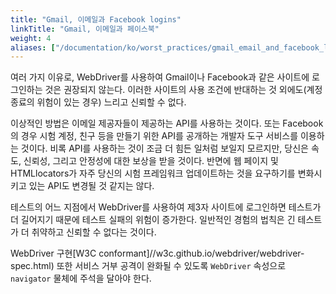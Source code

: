 ```yaml
---
title: "Gmail, 이메일과 Facebook logins"
linkTitle: "Gmail, 이메일과 페이스북"
weight: 4
aliases: ["/documentation/ko/worst_practices/gmail_email_and_facebook_logins/"]
---
```


여러 가지 이유로, WebDriver를 사용하여 Gmail이나 Facebook과 같은 사이트에 로그인하는 것은 권장되지 않는다.
이러한 사이트의 사용 조건에 반대하는 것 외에도(계정 종료의 위험이 있는 경우) 느리고 신뢰할 수 없다.

이상적인 방법은 이메일 제공자들이 제공하는 API를 사용하는 것이다. 또는 Facebook의 경우 시험 계정, 
친구 등을 만들기 위한 API를 공개하는 개발자 도구 서비스를 이용하는 것이다. 비록 API를 사용하는 것이 조금 
더 힘든 일처럼 보일지 모르지만, 당신은 속도, 신뢰성, 그리고 안정성에 대한 보상을 받을 것이다. 반면에 웹 페이지 
및 HTMLlocators가 자주 당신의 시험 프레임워크 업데이트하는 것을 요구하기를 변화시키고 있는 API도 변경될 것 같지는 않다.

테스트의 어느 지점에서 WebDriver를 사용하여 제3자 사이트에 로그인하면 테스트가 더 길어지기 때문에 
테스트 실패의 위험이 증가한다. 일반적인 경험의 법칙은 긴 테스트가 더 취약하고 신뢰할 수 없다는 것이다.

WebDriver 구현[W3C conformant]//w3c.github.io/webdriver/webdriver-spec.html)
또한 서비스 거부 공격이 완화될 수 있도록 `WebDriver` 속성으로 `navigator` 물체에 주석을 달아야 한다.
